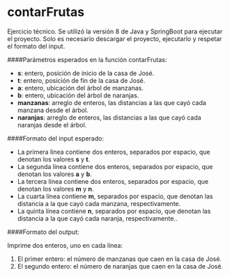 # contarFrutas

Ejercicio técnico. Se utilizó la versión 8 de Java y SpringBoot para ejecutar el proyecto. Solo es necesario descargar el proyecto, ejecutarlo y respetar el formato del input.

####Parámetros esperados en la función contarFrutas:

- **s**: entero, posición de inicio de la casa de José.
- **t**: entero, posición de fin de la casa de José.
- **a**: entero, ubicación del árbol de manzanas.
- **b**: entero, ubicación del árbol de naranjas.
- **manzanas**: arreglo de enteros, las distancias a las que cayó cada manzana desde el árbol.
- **naranjas**: arreglo de enteros, las distancias a las que cayó cada naranjas desde el árbol.


####Formato del input esperado:

- La primera línea contiene dos enteros, separados por espacio, que denotan los valores **s** y **t**.
- La segunda línea contiene dos enteros, separados por espacio, que denotan los valores **a** y **b**.
- La tercera línea contiene dos enteros, separados por espacio, que denotan los valores **m** y **n**.
- La cuarta línea contiene **m**, separados por espacio, que denotan las distancia a la que cayó cada manzana, respectivamente.
- La quinta línea contiene **n**, separados por espacio, que denotan las distancia a la que cayó cada naranja, respectivamente..

####Formato del output:

Imprime dos enteros, uno en cada línea:

1. El primer entero: el número de manzanas que caen en la casa de José.
1. El segundo entero: el número de naranjas que caen en la casa de José.



